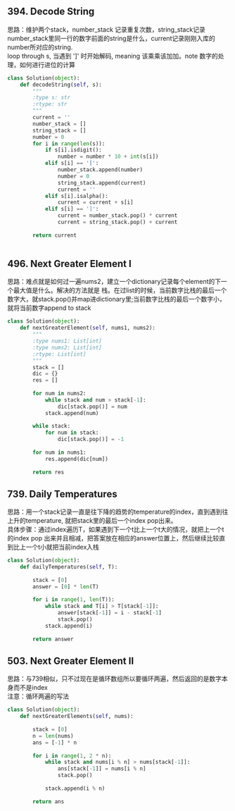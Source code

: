 ## 394. Decode String
思路：维护两个stack，number_stack 记录重复次数，string_stack记录 number_stack里同一行的数字前面的string是什么，current记录刚刚入库的number所对应的string.     
loop through s, 当遇到 ']' 时开始解码, meaning 该乘乘该加加。note 数字的处理，如何进行进位的计算
```Python
class Solution(object):
    def decodeString(self, s):
        """
        :type s: str
        :rtype: str
        """
        current = ''
        number_stack = []
        string_stack = []
        number = 0
        for i in range(len(s)):
            if s[i].isdigit():
                number = number * 10 + int(s[i])
            elif s[i] == '[':
                number_stack.append(number)
                number = 0
                string_stack.append(current)
                current = ''
            elif s[i].isalpha():
                current = current + s[i]
            elif s[i] == ']':
                current = number_stack.pop() * current
                current = string_stack.pop() + current
            
        return current
                
```
## 496. Next Greater Element I

思路：难点就是如何过一遍nums2，建立一个dictionary记录每个element的下一个最大值是什么。解决的方法就是 栈。在过list的时候，当前数字比栈的最后一个数字大，就stack.pop()并map进dictionary里;当前数字比栈的最后一个数字小，就将当前数字append to stack 

```Python
class Solution(object):
    def nextGreaterElement(self, nums1, nums2):
        """
        :type nums1: List[int]
        :type nums2: List[int]
        :rtype: List[int]
        """
        stack = []
        dic = {}
        res = []
        
        for num in nums2:
            while stack and num > stack[-1]:
                dic[stack.pop()] = num
            stack.append(num)
              
        while stack:
            for num in stack:
                dic[stack.pop()] = -1
                
        for num in nums1:
            res.append(dic[num])
            
        return res
```
## 739. Daily Temperatures
思路：用一个stack记录一直是往下降的趋势的temperature的index，直到遇到往上升的temperature, 就把stack里的最后一个index pop出来。     
具体步骤：通过index遍历T，如果遇到下一个t比上一个t大的情况，就把上一个t的index pop 出来并且相减，把答案放在相应的answer位置上，然后继续比较直到比上一个t小就把当前index入栈

```Python
class Solution(object):
    def dailyTemperatures(self, T):
        
        stack = [0]
        answer = [0] * len(T)
        
        for i in range(1, len(T)):
            while stack and T[i] > T[stack[-1]]:
                answer[stack[-1]] = i - stack[-1]
                stack.pop()
            stack.append(i)
                
        return answer
```
## 503. Next Greater Element II
思路：与739相似，只不过现在是循环数组所以要循环两遍，然后返回的是数字本身而不是index      
注意：循环两遍的写法

```Python
class Solution(object):
    def nextGreaterElements(self, nums):
       
        stack = [0]
        n = len(nums)
        ans = [-1] * n
        
        for i in range(1, 2 * n):
            while stack and nums[i % n] > nums[stack[-1]]:
                ans[stack[-1]] = nums[i % n]
                stack.pop()
                
            stack.append(i % n)
            
        return ans
```

